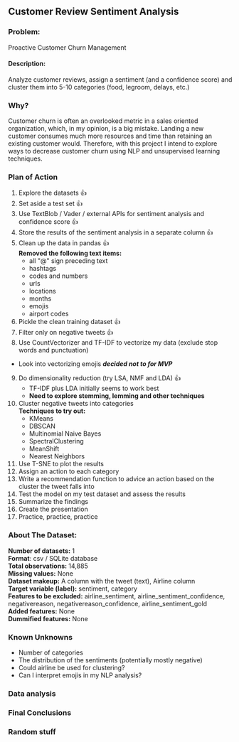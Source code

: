 ## Customer Review Sentiment Analysis

### Problem:
Proactive Customer Churn Management

#### Description:
Analyze customer reviews, assign a sentiment (and a confidence score) and cluster them into 5-10 categories (food, legroom, delays, etc.)

### Why?
Customer churn is often an overlooked metric in a sales oriented organization, which, in my opinion, is a big mistake. Landing a new customer consumes much more resources and time than retaining an existing customer would. Therefore, with this project I intend to explore ways to decrease customer churn using NLP and unsupervised learning techniques.


### Plan of Action
1. Explore the datasets :thumbsup:
2. Set aside a test set :thumbsup:
3. Use TextBlob / Vader / external APIs for sentiment analysis and confidence score :thumbsup:
4. Store the results of the sentiment analysis in a separate column :thumbsup:
5. Clean up the data in pandas :thumbsup:  
      **Removed the following text items:**
      * all "@" sign preceding text
      * hashtags
      * codes and numbers
      * urls
      * locations
      * months
      * emojis
      * airport codes
6. Pickle the clean training dataset :thumbsup:
7. Filter only on negative tweets :thumbsup:
8. Use CountVectorizer and TF-IDF to vectorize my data (exclude stop words and punctuation)
  * Look into vectorizing emojis ***decided not to for MVP***
9. Do dimensionality reduction (try LSA, NMF and LDA) :thumbsup:
    * TF-IDF plus LDA initially seems to work best
    * **Need to explore stemming, lemming and other techniques**
10. Cluster negative tweets into categories  
  **Techniques to try out:**
    * KMeans
    * DBSCAN
    * Multinomial Naive Bayes
    * SpectralClustering
    * MeanShift
    * Nearest Neighbors
11. Use T-SNE to plot the results
11. Assign an action to each category
12. Write a recommendation function to advice an action based on the cluster the tweet falls into
13. Test the model on my test dataset and assess the results
14. Summarize the findings
15. Create the presentation
16. Practice, practice, practice

### About The Dataset:

**Number of datasets:** 1  
**Format**: csv / SQLite database   
**Total observations:** 14,885  
**Missing values:** None  
**Dataset makeup:** A column with the tweet (text), Airline column  
**Target variable (label):** sentiment, category  
**Features to be excluded:** airline_sentiment,	airline_sentiment_confidence,	negativereason,	negativereason_confidence,	airline_sentiment_gold  
**Added features:** None  
**Dummified features:** None  

### Known Unknowns
* Number of categories
* The distribution of the sentiments (potentially mostly negative)
* Could airline be used for clustering?
* Can I interpret emojis in my NLP analysis?

### Data analysis


### Final Conclusions


### Random stuff
